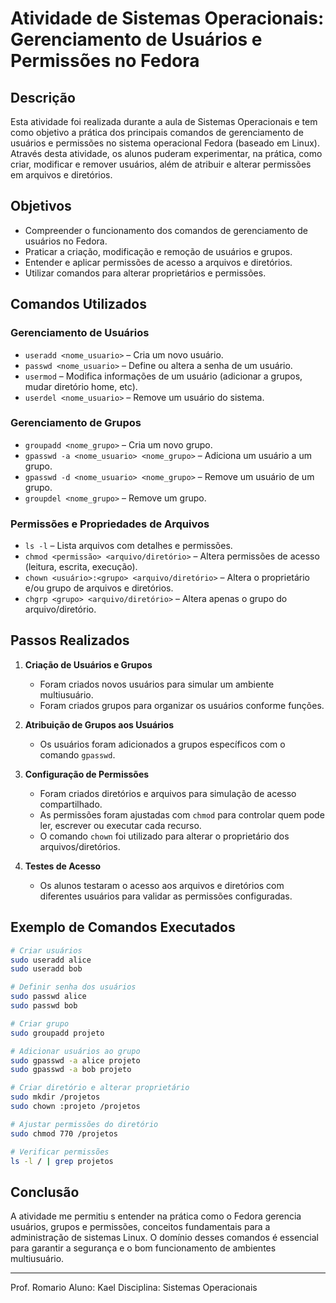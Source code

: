 # Atividade de Sistemas Operacionais: Gerenciamento de Usuários e Permissões no Fedora

## Descrição

Esta atividade foi realizada durante a aula de Sistemas Operacionais e tem como objetivo a prática dos principais comandos de gerenciamento de usuários e permissões no sistema operacional Fedora (baseado em Linux). Através desta atividade, os alunos puderam experimentar, na prática, como criar, modificar e remover usuários, além de atribuir e alterar permissões em arquivos e diretórios.

## Objetivos

- Compreender o funcionamento dos comandos de gerenciamento de usuários no Fedora.
- Praticar a criação, modificação e remoção de usuários e grupos.
- Entender e aplicar permissões de acesso a arquivos e diretórios.
- Utilizar comandos para alterar proprietários e permissões.

## Comandos Utilizados

### Gerenciamento de Usuários

- `useradd <nome_usuario>` – Cria um novo usuário.
- `passwd <nome_usuario>` – Define ou altera a senha de um usuário.
- `usermod` – Modifica informações de um usuário (adicionar a grupos, mudar diretório home, etc).
- `userdel <nome_usuario>` – Remove um usuário do sistema.

### Gerenciamento de Grupos

- `groupadd <nome_grupo>` – Cria um novo grupo.
- `gpasswd -a <nome_usuario> <nome_grupo>` – Adiciona um usuário a um grupo.
- `gpasswd -d <nome_usuario> <nome_grupo>` – Remove um usuário de um grupo.
- `groupdel <nome_grupo>` – Remove um grupo.

### Permissões e Propriedades de Arquivos

- `ls -l` – Lista arquivos com detalhes e permissões.
- `chmod <permissão> <arquivo/diretório>` – Altera permissões de acesso (leitura, escrita, execução).
- `chown <usuário>:<grupo> <arquivo/diretório>` – Altera o proprietário e/ou grupo de arquivos e diretórios.
- `chgrp <grupo> <arquivo/diretório>` – Altera apenas o grupo do arquivo/diretório.

## Passos Realizados

1. **Criação de Usuários e Grupos**
   - Foram criados novos usuários para simular um ambiente multiusuário.
   - Foram criados grupos para organizar os usuários conforme funções.

2. **Atribuição de Grupos aos Usuários**
   - Os usuários foram adicionados a grupos específicos com o comando `gpasswd`.

3. **Configuração de Permissões**
   - Foram criados diretórios e arquivos para simulação de acesso compartilhado.
   - As permissões foram ajustadas com `chmod` para controlar quem pode ler, escrever ou executar cada recurso.
   - O comando `chown` foi utilizado para alterar o proprietário dos arquivos/diretórios.

4. **Testes de Acesso**
   - Os alunos testaram o acesso aos arquivos e diretórios com diferentes usuários para validar as permissões configuradas.

## Exemplo de Comandos Executados

```bash
# Criar usuários
sudo useradd alice
sudo useradd bob

# Definir senha dos usuários
sudo passwd alice
sudo passwd bob

# Criar grupo
sudo groupadd projeto

# Adicionar usuários ao grupo
sudo gpasswd -a alice projeto
sudo gpasswd -a bob projeto

# Criar diretório e alterar proprietário
sudo mkdir /projetos
sudo chown :projeto /projetos

# Ajustar permissões do diretório
sudo chmod 770 /projetos

# Verificar permissões
ls -l / | grep projetos
```

## Conclusão

A atividade me permitiu s entender na prática como o Fedora gerencia usuários, grupos e permissões, conceitos fundamentais para a administração de sistemas Linux. O domínio desses comandos é essencial para garantir a segurança e o bom funcionamento de ambientes multiusuário.

---
Prof. Romario
Aluno: Kael
Disciplina: Sistemas Operacionais  

